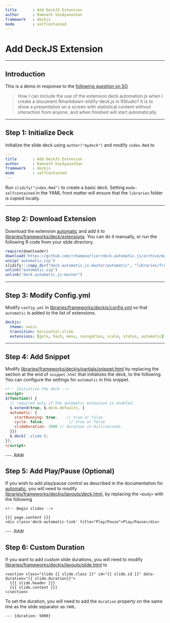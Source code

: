 ```yaml
---
title       : Add DeckJS Extension
author      : Ramnath Vaidyanathan
framework   : deckjs
mode        : selfcontained
---
```


# Add DeckJS Extension

---

## Introduction

This is a demo in response to the [following question on SO](http://stackoverflow.com/questions/19348763/how-i-can-include-the-use-of-the-extension-deck-automation-js-when-i-create-a-do?utm_source=dlvr.it&utm_medium=twitter)

> How I can include the use of the extension deck.automation.js when I create a document Rmarkdown-slidify-deck.js in RStudio? It is to show a presentation on a screen with statistical content without interaction from anyone, and when finished will start automatically.

---

## Step 1: Initialize Deck

Initialize the slide deck using `author("mydeck")` and modify `index.Rmd` to

```yaml
---
title       : Add DeckJS Extension
author      : Ramnath Vaidyanathan
framework   : deckjs
mode        : selfcontained
---

```

Run `slidify("index.Rmd")` to create a basic deck. Setting `mode: selfcontained` in the YAML front matter will ensure that the `libraries` folder is copied locally.

---

## Step 2: Download Extension

Download the extension [automatic](http://github.com/rchampourlier/deck.automatic.js) and add it to [libraries/frameworks/deck/extensions](http://github.com/slidify/add-deck-ext/tree/gh-pages/libraries/frameworks/deckjs/extensions). You can do it manually, or run the following R code from your slide directory.


```r
require(downloader)
download('https://github.com/rchampourlier/deck.automatic.js/archive/master.zip', 'automatic.zip')
unzip('automatic.zip')
slidify:::copy_dir("deck.automatic.js-master/automatic", "libraries/frameworks/deckjs/extensions/automatic")
unlink("automatic.zip")
unlink("deck.automatic.js-master")
```


---

## Step 3: Modify Config.yml

Modify `config.yml` in [libraries/frameworks/deckjs/config.yml](http://github.com/slidify/add-deck-ext/tree/gh-pages/libraries/frameworks/deckjs/config.yml) so that `automatic` is added to the list of extensions.

```yaml
deckjs:
  theme: swiss
  transition: horizontal-slide
  extensions: [goto, hash, menu, navigation, scale, status, automatic]
```

---

## Step 4: Add Snippet

Modify [libraries/frameworks/deckjs/partials/snippet.html](http://github.com/slidify/add-deck-ext/tree/gh-pages/libraries/frameworks/deckjs/partials/snippet.html) by replacing the section at the end of `snippet.html` that initializes the deck, to the following. You can configure the settings for `automatic` in this snippet.

```html
<!-- Initialize the deck -->
<script>
$(function() {
  // required only if the automatic extension is enabled.
  $.extend(true, $.deck.defaults, {
  automatic: {
    startRunning: true,    // true or false
    cycle: false,           // true or false
    slideDuration: 1000 // duration in milliseconds
  }})
  $.deck('.slide');
});
</script>
```

--- .RAW

## Step 5: Add Play/Pause (Optional)

If you wish to add play/pause control as described in the documentation for [automatic](http://github.com/rchampourlier/deck.automatic.js), you will need to modify [libraries/frameworks/deckjs/layouts/deck.html](http://github.com/slidify/add-deck-ext/tree/gh-pages/libraries/frameworks/deckjs/layouts/deck.html), by replacing the `<body>` with the following

```
<!-- Begin slides -->
  
{{{ page.content }}}
<div class='deck-automatic-link' title="Play/Pause">Play/Pause</div>
```

--- .RAW

## Step 6: Custom Duration

If you want to add custom slide durations, you will need to modify [libraries/frameworks/deckjs/layouts/slide.html](http://github.com/slidify/add-deck-ext/tree/gh-pages/libraries/frameworks/deckjs/layouts/slide.html) to

```
<section class="slide {{ slide.class }}" id="{{ slide.id }}" data-duration="{{ slide.duration}}">
  {{{ slide.header }}}
  {{{ slide.content }}}
</section>
```

To set the duration, you will need to add the `duration` property on the same line as the slide separator as `YAML`.

```
--- {duration: 5000}
```







